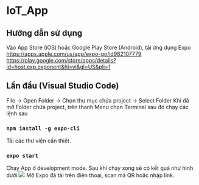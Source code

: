 # IoT_App

## Hướng dẫn sử dụng
Vào App Store (iOS) hoặc Google Play Store (Android), tải ứng dụng Expo 
https://apps.apple.com/us/app/expo-go/id982107779
https://play.google.com/store/apps/details?id=host.exp.exponent&hl=vi&gl=US&pli=1

## Lần đầu (Visual Studio Code)
File -> Open Folder -> Chọn thư mục chứa project -> Select Folder
Khi đã mở Folder chứa project, trên thanh Menu chọn Terminal sau đó chạy các lệnh sau

### `npm install -g expo-cli`
Tải các thư viện cần thiết.

### `expo start`
Chạy App ở development mode. Sau khi chạy xong sẽ có kết quả như hình dưới
<img src="https://imgur.com/a/BFhtnaJ">
Mở Expo đã tải trên điện thoại, scan mã QR hoặc nhập link.

